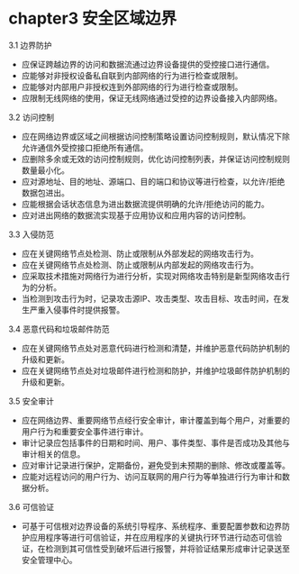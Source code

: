 # chapter3 安全区域边界

3.1 边界防护
- 应保证跨越边界的访问和数据流通过边界设备提供的受控接口进行通信。
- 应能够对非授权设备私自联到内部网络的行为进行检查或限制。
- 应能够对内部用户非授权连到外部网络的行为进行检查或限制。
- 应限制无线网络的使用，保证无线网络通过受控的边界设备接入内部网络。

3.2 访问控制
- 应在网络边界或区域之间根据访问控制策略设置访问控制规则，默认情况下除允许通信外受控接口拒绝所有通信。
- 应删除多余或无效的访问控制规则，优化访问控制列表，并保证访问控制规则数量最小化。
- 应对源地址、目的地址、源端口、目的端口和协议等进行检查，以允许/拒绝数据包进出。
- 应能根据会话状态信息为进出数据流提供明确的允许/拒绝访问的能力。
- 应对进出网络的数据流实现基于应用协议和应用内容的访问控制。

3.3 入侵防范
- 应在关键网络节点处检测、防止或限制从外部发起的网络攻击行为。
- 应在关键网络节点处检测、防止或限制从内部发起的网络攻击行为。
- 应采取技术措施对网络行为进行分析，实现对网络攻击特别是新型网络攻击行为的分析。
- 当检测到攻击行为时，记录攻击源IP、攻击类型、攻击目标、攻击时间，在发生严重入侵事件时提供报警。

3.4 恶意代码和垃圾邮件防范
- 应在关键网络节点处对恶意代码进行检测和清楚，并维护恶意代码防护机制的升级和更新。
- 应在关键网络节点处对垃圾邮件进行检测和防护，并维护垃圾邮件防护机制的升级和更新。

3.5 安全审计
- 应在网络边界、重要网络节点经行安全审计，审计覆盖到每个用户，对重要的用户行为和重要安全事件进行审计。
- 审计记录应包括事件的日期和时间、用户、事件类型、事件是否成功及其他与审计相关的信息。
- 应对审计记录进行保护，定期备份，避免受到未预期的删除、修改或覆盖等。
- 应能对远程访问的用户行为、访问互联网的用户行为等单独进行行为审计和数据分析。

3.6 可信验证
- 可基于可信根对边界设备的系统引导程序、系统程序、重要配置参数和边界防护应用程序等进行可信验证，并在应用程序的关键执行环节进行动态可信验证，在检测到其可信性受到破坏后进行报警，并将验证结果形成审计记录送至安全管理中心。